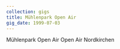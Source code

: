 ```yaml
---
collection: gigs
title: Mühlenpark Open Air
gig_date: 1999-07-03
---
```


Mühlenpark Open Air	Open Air	Nordkirchen